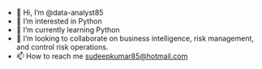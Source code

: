 - 👋 Hi, I’m @data-analyst85
- 👀 I’m interested in Python  
- 🌱 I’m currently learning Python
- 💞️ I’m looking to collaborate on business intelligence, risk management, and control risk operations.
- 📫 How to reach me sudeepkumar85@hotmail.com

<!---
data-analyst85/data-analyst85 is a ✨ special ✨ repository because its `README.md` (this file) appears on your GitHub profile.
You can click the Preview link to take a look at your changes.
--->
